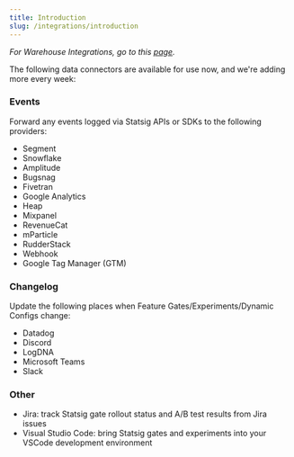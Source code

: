 ```yaml
---
title: Introduction
slug: /integrations/introduction
---
```


_For Warehouse Integrations, go to this [page](https://docs.statsig.com/data-warehouse-ingestion/introduction)._

The following data connectors are available for use now, and we're adding more every week:

### Events
Forward any events logged via Statsig APIs or SDKs to the following providers:
- Segment
- Snowflake
- Amplitude
- Bugsnag
- Fivetran
- Google Analytics
- Heap
- Mixpanel
- RevenueCat
- mParticle
- RudderStack
- Webhook
- Google Tag Manager (GTM)

### Changelog
Update the following places when Feature Gates/Experiments/Dynamic Configs change:
- Datadog
- Discord
- LogDNA
- Microsoft Teams
- Slack

### Other
- Jira: track Statsig gate rollout status and A/B test results from Jira issues
- Visual Studio Code: bring Statsig gates and experiments into your VSCode development environment
